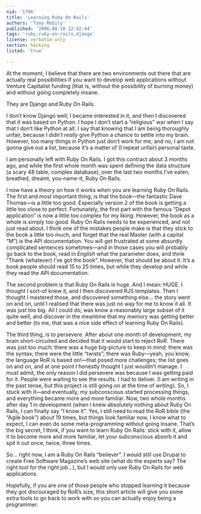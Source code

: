 ```yaml
---
nid: '1706'
title: 'Learning Ruby On Rails'
authors: 'Tony Mobily'
published: '2006-08-10 12:42:44'
tags: 'ruby,ruby-on-rails,django'
license: verbatim_only
section: hacking
listed: 'true'

---
```

At the moment, I believe that there are two environments out there that are actually real possibilities if you want to develop web applications without Venture Capitalist funding (that is, without the possibility of burning money) and without going completely insane.

They are Django and Ruby On Rails.

I don’t know Django well; I became interested in it, and then I discovered that it was based on Python. I hope I don’t start a “religious” war when I say that I don’t like Python at all. I say that knowing that I am being thoroughly unfair, because I didn’t _really_ give Python a chance to settle into my brain. However, too many things in Python just don’t work for me, and no, I am not gonna give out a list, because it’s a matter of (I repeat unfair) personal taste.

I am personally left with Ruby On Rails. I got this contract about 3 months ago, and while the first whole month was spent defining the data structure (a scary 48 table, complex database), over the last two months I’ve eaten, breathed, dreamt, you-name-it, Ruby On Rails.

I now have a theory on how it works when you are learning Ruby On Rails. The first and most important thing, is that the book—the fantastic Dave Thomas—is a little too good. Especially version 2 of the book is getting a little too close to perfect. Fortunately, the first part with the famous “Depot application” is now a little too complex for my liking. However, the book as a whole is simply too good. Ruby On Rails needs to be experienced, and not just read about. I think one of the mistakes people make is that they stick to the book a little too much, and forget that the real Master (with a capital “M”) is the API documentation. You will get frustrated at some absurdly complicated sentences sometimes—and in those cases you will probably go back to the book, read in _English_ what the parameter does, and think “Thank (whatever) I’ve got the book”. However, that should be about it. It’s a book people should read 15 to 25 times, but while they develop and while they read the API documentation.

The second problem is that Ruby On Rails is huge. And I mean: HUGE. I thought I sort-of knew it, and I then discovered RJS templates. Then I thought I mastered those, and discovered something else... the story went on and on, until I realised that there was just no way for me to know it all. It was just too big. All I could do, was know a reasonably large subset of it quite well, and discover in the meantime that my memory was getting better and better (to me, that was a nice side effect of learning Ruby On Rails).

The third thing, is to persevere. After about one month of development, my brain short-circuited and decided that it would start to reject RoR. There was just too much: there was a huge big-picture to keep in mind; there was the syntax; there were the little “twists”; there was Ruby—yeah, you know, the language RoR is based on!—that posed more challenges; the list goes on and on, and at one point I honestly thought I just wouldn’t manage. I must admit, the only reason I did persevere was because I was getting paid for it. People were waiting to see the results. I had to deliver. (I am writing in the past tense, but this project is still going on at the time of writing). So, I stuck with it—and eventually, my subconscious started processing things, and everything became more and more familiar. Now, two whole months after day 1 in development (when I knew absolutely nothing about Ruby On Rails, I can finally say “I know it”. Yes, I still need to read the RoR bible (the “Agile book”) about 19 times, but things look familiar now, I know what to expect, I can even do some meta-programming without going insane. That’s the big secret, I think, if you want to learn Ruby On Rails: stick with it, allow it to become more and more familiar, let your subconscious absorb it and spit it out once, twice, three times.

So... right now, I am a Ruby On Rails “believer”. I would still use Drupal to create Free Software Magazine’s web site (what do the experts say? The right tool for the right job...), but I would only use Ruby On Rails for web applications.

Hopefully, if you are one of those people who stopped learning it because they got discouraged by RoR’s size, this short article will give you some extra tools to go back to work with so you can actually enjoy being a programmer.

